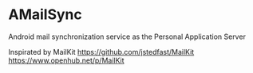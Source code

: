 # AMailSync
Android mail synchronization service as the Personal Application Server

Inspirated by
 MailKit https://github.com/jstedfast/MailKit https://www.openhub.net/p/MailKit

